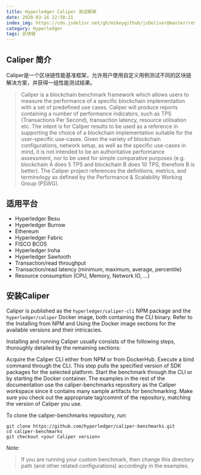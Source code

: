 ```yaml
---
title: Hyperledger Caliper 测试框架
date: 2020-03-16 22:58:21
index_img: https://cdn.jsdelivr.net/gh/mikeygithub/jsDeliver@master/resource/img/caliper.png
category: Hyperledger
tags: 区块链
---
```

## Caliper 简介
Caliper是一个区块链性能基准框架，允许用户使用自定义用例测试不同的区块链解决方案，并获得一组性能测试结果。

>Caliper is a blockchain benchmark framework which allows users to measure the performance of a specific blockchain implementation with a set of predefined use cases. Caliper will produce reports containing a number of performance indicators, such as TPS (Transactions Per Second), transaction latency, resource utilisation etc. The intent is for Caliper results to be used as a reference in supporting the choice of a blockchain implementation suitable for the user-specific use-cases. Given the variety of blockchain configurations, network setup, as well as the specific use-cases in mind, it is not intended to be an authoritative performance assessment, nor to be used for simple comparative purposes (e.g. blockchain A does 5 TPS and blockchain B does 10 TPS, therefore B is better). The Caliper project references the definitions, metrics, and terminology as defined by the Performance & Scalability Working Group (PSWG).

## 适用平台

- Hyperledger Besu  
- Hyperledger Burrow
- Ethereum  
- Hyperledger Fabric
- FISCO BCOS
- Hyperledger Iroha
- Hyperledger Sawtooth
- Transaction/read throughput
- Transaction/read latency (minimum, maximum, average, percentile)
- Resource consumption (CPU, Memory, Network IO, …)

## 安装Caliper

Caliper is published as the `hyperledger/caliper-cli` NPM package and the `hyperledger/caliper`
 Docker image, both containing the CLI binary. Refer to the 
Installing from NPM
 and 
Using the Docker image
 sections for the available versions and their intricacies.

Installing and running Caliper usually consists of the following steps, thoroughly detailed by the remaining sections:

Acquire the Caliper CLI either from NPM or from DockerHub.
Execute a bind command through the CLI. This step pulls the specified version of SDK packages for the selected platform.
Start the benchmark through the CLI or by starting the Docker container.
The examples in the rest of the documentation use the 
caliper-benchmarks
 repository as the Caliper workspace since it contains many sample artifacts for benchmarking. Make sure you check out the appropriate tag/commit of the repository, matching the version of Caliper you use.

To clone the caliper-benchmarks repository, run:
```
git clone https://github.com/hyperledger/caliper-benchmarks.git
cd caliper-benchmarks
git checkout <your Caliper version>
```

*Note*: 
>If you are running your custom benchmark, then change this directory path (and other related configurations) accordingly in the examples.

